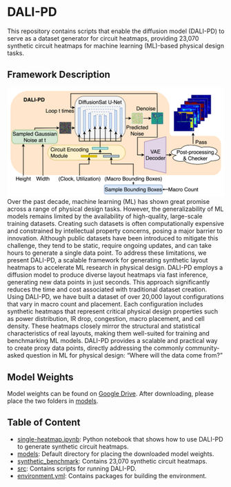 # DALI-PD
This repository contains scripts that enable the diffusion model (DALI-PD) to serve as a dataset generator for circuit heatmaps, providing 23,070 synthetic circuit heatmaps for machine learning (ML)-based physical design tasks.

## Framework Description
![Inference](etc/inference.png)
Over the past decade, machine learning (ML) has shown great promise across a range of physical design tasks. However, the generalizability of ML models remains limited by the availability of high-quality, large-scale training datasets. Creating such datasets is often computationally expensive and constrained by intellectual property concerns, posing a major barrier to innovation. Although public datasets have been introduced to mitigate this challenge, they tend to be static, require ongoing updates, and can take hours to generate a single data point. To address these limitations, we present DALI-PD, a scalable framework for generating synthetic layout heatmaps to accelerate ML research in physical design. DALI-PD employs a diffusion model to produce diverse layout heatmaps via fast inference, generating new data points in just seconds. This approach significantly reduces the time and cost associated with traditional dataset creation. Using DALI-PD, we have built a dataset of over 20,000 layout configurations that vary in macro count and placement. Each configuration includes synthetic heatmaps that represent critical physical design properties such as power distribution, IR drop, congestion, macro placement, and cell density. These heatmaps closely mirror the structural and statistical characteristics of real layouts, making them well-suited for training and benchmarking ML models. DALI-PD provides a scalable and practical way to create proxy data points, directly addressing the commonly community-asked question in ML for physical design: “Where will the data come from?”

## Model Weights
Model weights can be found on [Google Drive](https://drive.google.com/drive/folders/1iRH4i5ZPM_Aw37KpWN6ERDvA-TnQ4QIl?usp=sharing). After downloading, please place the two folders in [models](./models/).

## Table of Content
  - [single-heatmap.ipynb](./single-heatmap.ipynb): Python notebook that shows how to use DALI-PD to generate synthetic circuit heatmaps.
  - [models](./models): Default directory for placing the downloaded model weights.
  - [synthetic_benchmark](./synthetic_benchmark/): Contains 23,070 synthetic circuit heatmaps.
  - [src](./src/): Contains scripts for running DALI-PD.
  - [environment.yml](./environment.yml): Contains packages for building the environment.